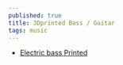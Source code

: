 ```yaml
---
published: true
title: 3Dprinted Bass / Guitar
tags: music
---
```

- [Electric bass Printed](https://www.filoalfa3d.com/gb/blog/47_electric-bass-printed-in-3d.html)
